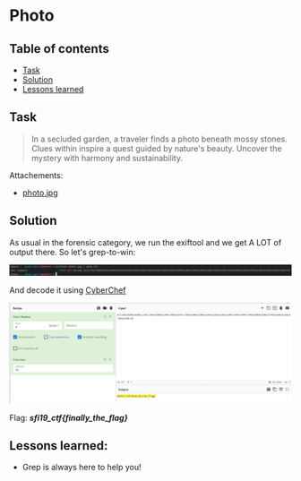 # Photo

## Table of contents

- [Task](#task)
- [Solution](#solution)
- [Lessons learned](#lessons-learned)


## Task

> In a secluded garden, a traveler finds a photo beneath mossy stones. Clues within inspire a quest guided by nature's beauty. Uncover the mystery with harmony and sustainability.

Attachements: 
- [photo.jpg](photo.jpg)


## Solution

As usual in the forensic category, we run the exiftool and we get A LOT of output there. So let's grep-to-win:

![grep-to-win](assets/grep-to-win.png)

And decode it using [CyberChef](https://gchq.github.io/CyberChef/#recipe=Find_/_Replace(%7B'option':'Regex','string':'%23'%7D,'',true,false,true,false)From_Hex('0x')&input=MHg3MyMweDY2IzB4NjkjMHgzMSMweDM5IzB4NWYjMHg2MyMweDc0IzB4NjYjMHg3YiMweDY2IzB4NjkjMHg2ZSMweDYxIzB4NmMjMHg2YyMweDc5IzB4NWYjMHg3NCMweDY4IzB4NjUjMHg1ZiMweDY2IzB4NmMjMHg2MSMweDY3IzB4N2Q)

![cyberchef](assets/cyberchef.png)

Flag: **_sfi19_ctf{finally_the_flag}_**

## Lessons learned:
- Grep is always here to help you!
